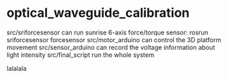 # optical_waveguide_calibration

src/sriforcesensor can run sunrise 6-axis force/torque sensor: rosrun sriforcesensor forcesensor
src/motor_arduino can control the 3D platform movement
src/sensor_arduino can record the voltage information about light intensity
src/final_script run the whole system

lalalala

